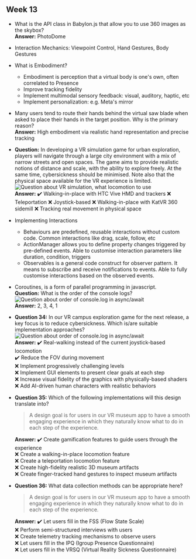 ## Week 13
* What is the API class in Babylon.js that allow you to use 360 images as the skybox?  
**Answer:** PhotoDome
* Interaction Mechanics: Viewpoint Control, Hand Gestures, Body Gestures

* What is Embodiment?  
  - Embodiment is perception that a virtual body is one's own, often correlated to Presence
  - Improve tracking fidelity
  - Implement multimodal sensory feedback: visual, auditory, haptic, etc
  - Implement personalization: e.g. Meta's mirror
* Many users tend to route their hands behind the virtual saw blade when asked to place their hands in the target position. Why is the primary reason?  
**Answer:** High embodiment via realistic hand representation and precise tracking
* **Question:** In developing a VR simulation game for urban exploration, players will navigate through a large city environment with a mix of narrow streets and open spaces. The game aims to provide realistic notions of distance and scale, with the ability to explore freely. At the same time, cybersickness should be minimised. Note also that the physical space available for the VR experience is limited.  
  ![Question about VR simulation, what locomotion to use](images/wk13_menti_qn_1.png)  
  **Answer:** :heavy_check_mark: Walking-in-place with HTC Vive HMD and trackers
  :x: Teleportation
  :x: Joystick-based
  :x: Walking-in-place with KatVR 360 sidemill
  :x: Tracking real movement in physical space
* Implementing Interactions
  - Behaviours are predefined, reusable interactions without custom code. Common interactions like drag, scale, follow, etc
  - ActionManager allows you to define property changes triggered by pre-defined events. Able to customise interaction parameters like duration, condition, triggers
  - Observables is a general code construct for observer pattern. It means to subscribe and receive notifications to events. Able to fully customise interactions based on the observed events.
* Coroutines, is a form of parallel programming in javascript.  
  **Question:** What is the order of the console logs?  
  ![Question about order of console.log in async/await](images/wk13_menti_qn_2.png)  
  **Answer:** 2, 3, 4, 1

* **Question 34:** In our VR campus exploration game for the next release, a key focus is to reduce cybersickness. Which is/are suitable implementation approaches?  
  ![Question about order of console.log in async/await](images/wk13_menti_qn_34.png)  
  **Answer:** :heavy_check_mark: Real-walking instead of the current joystick-based locomotion  
  :heavy_check_mark: Reduce the FOV during movement  
  :x: Implement progressively challenging levels  
  :x: Implement GUI elements to present clear goals at each step  
  :x: Increase visual fidelity of the graphics with physically-based shaders  
  :x: Add AI-driven human characters with realistic behaviors
- **Question 35:** Which of the following implementations will this design translate into?
  > A design goal is for users in our VR museum app to have a smooth engaging experience in which they naturally know what to do in each step of the experience.

  **Answer:** :heavy_check_mark: Create gamification features to guide users through the experience  
  :x: Create a walking-in-place locomotion feature  
  :x: Create a teleportation locomotion feature  
  :x: Create high-fidelity realistic 3D museum artifacts  
  :x: Create finger-tracked hand gestures to inspect museum artifacts
- **Question 36:** What data collection methods can be appropriate here?
  > A design goal is for users in our VR museum app to have a smooth engaging experience in which they naturally know what to do in each step of the experience.

  **Answer:** :heavy_check_mark: Let users fill in the FSS (Flow State Scale)  
  :x: Perform semi-structured interviews with users  
  :x: Create telemetry tracking mechanisms to observe users  
  :x: Let users fill in the IPQ (Igroup Presence Questionnaire)  
  :x: Let users fill in the VRSQ (Virtual Reality Sickness Questionnaire)
